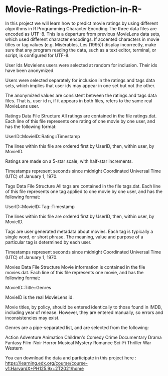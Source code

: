 # Movie-Ratings-Prediction-in-R-
In this project we will learn how to predict movie ratings by using different algorithms in R Programming 
Character Encoding
The three data files are encoded as UTF-8. This is a departure from previous MovieLens data sets, which used different character encodings. If accented characters in movie titles or tag values (e.g. Misérables, Les (1995)) display incorrectly, make sure that any program reading the data, such as a text editor, terminal, or script, is configured for UTF-8.

User Ids
Movielens users were selected at random for inclusion. Their ids have been anonymized.

Users were selected separately for inclusion in the ratings and tags data sets, which implies that user ids may appear in one set but not the other.

The anonymized values are consistent between the ratings and tags data files. That is, user id n, if it appears in both files, refers to the same real MovieLens user.

Ratings Data File Structure
All ratings are contained in the file ratings.dat. Each line of this file represents one rating of one movie by one user, and has the following format:

UserID::MovieID::Rating::Timestamp

The lines within this file are ordered first by UserID, then, within user, by MovieID.

Ratings are made on a 5-star scale, with half-star increments.

Timestamps represent seconds since midnight Coordinated Universal Time (UTC) of January 1, 1970.

Tags Data File Structure
All tags are contained in the file tags.dat. Each line of this file represents one tag applied to one movie by one user, and has the following format:

UserID::MovieID::Tag::Timestamp

The lines within this file are ordered first by UserID, then, within user, by MovieID.

Tags are user generated metadata about movies. Each tag is typically a single word, or short phrase. The meaning, value and purpose of a particular tag is determined by each user.

Timestamps represent seconds since midnight Coordinated Universal Time (UTC) of January 1, 1970.

Movies Data File Structure
Movie information is contained in the file movies.dat. Each line of this file represents one movie, and has the following format:

MovieID::Title::Genres

MovieID is the real MovieLens id.

Movie titles, by policy, should be entered identically to those found in IMDB, including year of release. However, they are entered manually, so errors and inconsistencies may exist.

Genres are a pipe-separated list, and are selected from the following:

Action
Adventure
Animation
Children's
Comedy
Crime
Documentary
Drama
Fantasy
Film-Noir
Horror
Musical
Mystery
Romance
Sci-Fi
Thriller
War
Western

You can download the data and participate in this project here : https://learning.edx.org/course/course-v1:HarvardX+PH125.9x+2T2021/home
